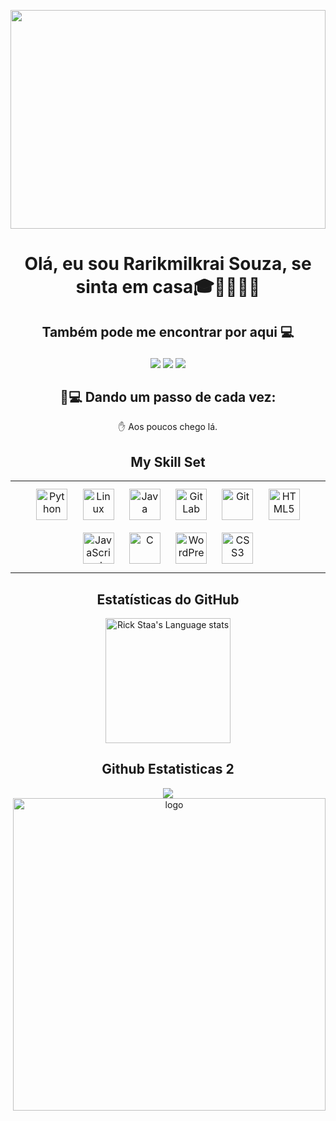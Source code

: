 <p align='center'><img src='https://i.pinimg.com/originals/83/b8/09/83b809857acd41a7bad4935b4734f9fc.gif' width='100%' height='350'></p>
<div  align="center">
 <h1 align='center'>Olá, eu sou Rarikmilkrai Souza, se sinta em casa🎓🖖👨🏾‍💻</h1>
 </h1>
</div>
<div  align="center">
<h2>

 Também pode me encontrar por aqui 💻
 </h2>
</div>
<div  align="center">
  <a href="https://instagram.com/rarikmilkraisouza/" target="_blank"><img src="https://img.shields.io/badge/-Instagram-%23E4405F?style=for-the-badge&logo=instagram&logoColor=white" target="_blank"></a>
  <a href = "mailto:rarikmilkrai05@gmail.com"><img src="https://img.shields.io/badge/-Gmail-%23333?style=for-the-badge&logo=gmail&logoColor=white" target="_blank"></a>
  <a href="https://www.linkedin.com/in/rarikmilkrai-souza-94964173/" target="_blank"><img src="https://img.shields.io/badge/-LinkedIn-%230077B5?style=for-the-badge&logo=linkedin&logoColor=white" target="_blank"></a> 
 

 ## 🚀💻 Dando um passo de cada vez:
   
✋ Aos poucos chego lá.
 <!-- Dark Mode -->
 ## My Skill Set
 <table>
  <tr>
    <td valign="top" width="25%">
      <div align="center">
       <a href="https://www.python.org/" target="_blank"
          ><img
            style="margin: 10px"
            src="https://profilinator.rishav.dev/skills-assets/python-original.svg"
            alt="Python"
            height="50"
        /></a>
       <a href="https://www.linux.org/" target="_blank"
          ><img
            style="margin: 10px"
            src="https://profilinator.rishav.dev/skills-assets/linux-original.svg"
            alt="Linux"
            height="50"
        /></a>
       <a href="https://www.java.com/" target="_blank"
          ><img
            style="margin: 10px"
            src="https://profilinator.rishav.dev/skills-assets/java-original-wordmark.svg"
            alt="Java"
            height="50"
        /></a>
       <a href="https://about.gitlab.com/" target="_blank"
          ><img
            style="margin: 10px"
            src="https://profilinator.rishav.dev/skills-assets/gitlab.svg"
            alt="GitLab"
            height="50"
        /></a>
       <a href="https://github.com/" target="_blank"
          ><img
            style="margin: 10px"
            src="https://profilinator.rishav.dev/skills-assets/git-scm-icon.svg"
            alt="Git"
            height="50"
        /></a>
       <a href="https://en.wikipedia.org/wiki/HTML5" target="_blank"
          ><img
            style="margin: 10px"
            src="https://profilinator.rishav.dev/skills-assets/html5-original-wordmark.svg"
            alt="HTML5"
            height="50"
        /></a>
       <a href="https://www.javascript.com/"target="_blank">
        <img 
            style="margin: 10px" src="https://profilinator.rishav.dev/skills-assets/javascript-original.svg"
            alt="JavaScript" 
            height="50" 
            /></a> 
       <a href="https://www.cprogramming.com/" target="_blank"><img style="margin: 10px" src="https://profilinator.rishav.dev/skills-assets/c-original.svg" alt="C" height="50" /></a>  
<a href="https://wordpress.com/" target="_blank"><img style="margin: 10px" src="https://profilinator.rishav.dev/skills-assets/wordpress.png" alt="WordPress" height="50" /></a>  
<a href="https://www.w3schools.com/css/" target="_blank"><img style="margin: 10px" src="https://profilinator.rishav.dev/skills-assets/css3-original-wordmark.svg" alt="CSS3" height="50" /></a>  
  </tr>
</table>

## Estatísticas do GitHub
  
 <div align="center">
  <a href="https://github.com/rarikmilkrai/github-readme-stats#gh-light-mode-only">

  <img height=200 src="https://github-readme-stats-git-master-rstaa-rickstaa.vercel.app/api/top-langs/?username=rarikmilkrai&layout=compact&langs_count=10&hide_border=1&role=OWNER,COLLABORATOR#gh-light-mode-only" alt="Rick Staa's Language stats" />
   
</a>
  
## Github Estatisticas 2
  
  <div align="center">
  <img
    src="https://github-readme-stats.vercel.app/api?username=rarikmilkrai&show_icons=true&count_private=true&hide_border=true"
    align="center"
  />
</div>

  
  <img src="https://media.giphy.com/media/SWoSkN6DxTszqIKEqv/giphy.gif" min-width="400px" max-width="400px" width="500px" align="right" alt="logo"> 
 

